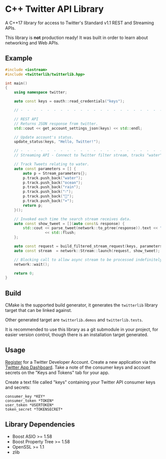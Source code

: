 # C++ Twitter API Library

A C++17 library for access to Twitter's Standard v1.1 REST and Streaming APIs.

This library is **not** production ready! It was built in order to learn about
networking and Web APIs.

## Example

```cpp
#include <iostream>
#include <twitterlib/twitterlib.hpp>

int main()
{
    using namespace twitter;

    auto const keys = oauth::read_credentials("keys");

    // -  -  -  -  -  -  -  -  -  -  -  -  -  -  -  -  -  -  -  -  -  -  -  -  -

    // REST API
    // Returns JSON response from twitter.
    std::cout << get_account_settings_json(keys) << std::endl;

    // Update account's status.
    update_status(keys, "Hello, Twitter!");

    // -  -  -  -  -  -  -  -  -  -  -  -  -  -  -  -  -  -  -  -  -  -  -  -  -
    // Streaming API - Connect to Twitter filter stream, tracks "water" text.

    // Track Tweets relating to water.
    auto const parameters = [] {
        auto p = Stream_parameters{};
        p.track.push_back("water");
        p.track.push_back("ocean");
        p.track.push_back("rain");
        p.track.push_back("💧");
        p.track.push_back("🌊");
        p.track.push_back("☔");
        return p;
    }();

    // Invoked each time the search stream receives data.
    auto const show_tweet = [](auto const& response) {
        std::cout << parse_tweet(network::to_ptree(response)).text << "\n\n"
                  << std::flush;
    };

    auto const request = build_filtered_stream_request(keys, parameters);
    auto const stream  = network::Stream::launch(request, show_tweet);

    // Blocking call to allow async stream to be processed indefinitely.
    network::wait();

    return 0;
}
```

## Build

CMake is the supported build generator, it generates the `twitterlib` library
target that can be linked against.

Other generated target are `twitterlib.demos` and `twitterlib.tests`.

It is recommended to use this library as a git submodule in your project, for
easier version control, though there is an installation target generated.

## Usage

[Register](https://developer.twitter.com/en/apply/user.html) for a Twitter
Developer Account.  Create a new application via the [Twitter App
Dashboard](https://developer.twitter.com/en/apps).  Take a note of the consumer
keys and account secrets on the "Keys and Tokens" tab for your app.

Create a text file called "keys" containing your Twitter API consumer keys and
secrets:

```text
consumer_key *KEY*
consumer_token *TOKEN*
user_token *USERTOKEN*
token_secret *TOKENSECRET*
```

## Library Dependencies

- Boost ASIO >= 1.58
- Boost Property Tree >= 1.58
- OpenSSL >= 1.1
- zlib
